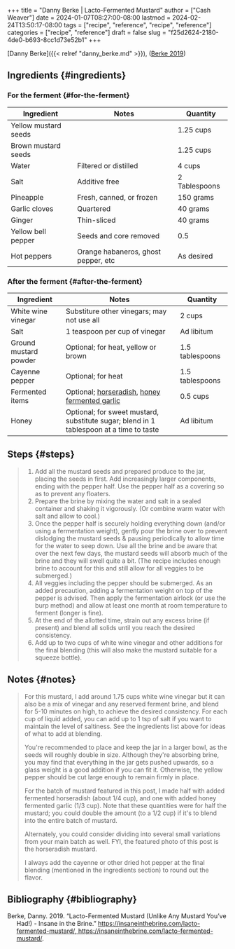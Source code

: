 +++
title = "Danny Berke | Lacto-Fermented Mustard"
author = ["Cash Weaver"]
date = 2024-01-07T08:27:00-08:00
lastmod = 2024-02-24T13:50:17-08:00
tags = ["recipe", "reference", "recipe", "reference"]
categories = ["recipe", "reference"]
draft = false
slug = "f25d2624-2180-4de0-b693-8cc1d73e52b1"
+++

[Danny Berke]({{< relref "danny_berke.md" >}}), (<a href="#citeproc_bib_item_1">Berke 2019</a>)


## Ingredients {#ingredients}


### For the ferment {#for-the-ferment}

<div class="ingredients">

| Ingredient           | Notes                               | Quantity      |
|----------------------|-------------------------------------|---------------|
| Yellow mustard seeds |                                     | 1.25 cups     |
| Brown mustard seeds  |                                     | 1.25 cups     |
| Water                | Filtered or distilled               | 4 cups        |
| Salt                 | Additive free                       | 2 Tablespoons |
| Pineapple            | Fresh, canned, or frozen            | 150 grams     |
| Garlic cloves        | Quartered                           | 40 grams      |
| Ginger               | Thin-sliced                         | 40 grams      |
| Yellow bell pepper   | Seeds and core removed              | 0.5           |
| Hot peppers          | Orange habaneros, ghost pepper, etc | As desired    |

</div>


### After the ferment {#after-the-ferment}

<div class="ingredients">

| Ingredient            | Notes                                                                                                                                                | Quantity        |
|-----------------------|------------------------------------------------------------------------------------------------------------------------------------------------------|-----------------|
| White wine vinegar    | Substiture other vinegars; may not use all                                                                                                           | 2 cups          |
| Salt                  | 1 teaspoon per cup of vinegar                                                                                                                        | Ad libitum      |
| Ground mustard powder | Optional; for heat, yellow or brown                                                                                                                  | 1.5 tablespoons |
| Cayenne pepper        | Optional; for heat                                                                                                                                   | 1.5 tablespoons |
| Fermented items       | Optional; [horseradish](https://insaneinthebrine.com/fermented-horseradish/), [honey fermented garlic](https://insaneinthebrine.com/honey-ferments/) | 0.5 cups        |
| Honey                 | Optional; for sweet mustard, substitute sugar; blend in 1 tablespoon at a time to taste                                                              | Ad libitum      |

</div>


## Steps {#steps}

> 1.  Add all the mustard seeds and prepared produce to the jar, placing the seeds in first. Add increasingly larger components, ending with the pepper half. Use the pepper half as a covering so as to prevent any floaters.
> 2.  Prepare the brine by mixing the water and salt in a sealed container and shaking it vigorously. (Or combine warm water with salt and allow to cool.)
> 3.  Once the pepper half is securely holding everything down (and/or using a fermentation weight), gently pour the brine over to prevent dislodging the mustard seeds &amp; pausing periodically to allow time for the water to seep down. Use all the brine and be aware that over the next few days, the mustard seeds will absorb much of the brine and they will swell quite a bit. (The recipe includes enough brine to account for this and still allow for all veggies to be submerged.)
> 4.  All veggies including the pepper should be submerged. As an added precaution, adding a fermentation weight on top of the pepper is advised. Then apply the fermentation airlock (or use the burp method) and allow at least one month at room temperature to ferment (longer is fine).
> 5.  At the end of the allotted time, strain out any excess brine (if present) and blend all solids until you reach the desired consistency.
> 6.  Add up to two cups of white wine vinegar and other additions for the final blending (this will also make the mustard suitable for a squeeze bottle).


## Notes {#notes}

> For this mustard, I add around 1.75 cups white wine vinegar but it can also be a mix of vinegar and any reserved ferment brine, and blend for 5-10 minutes on high, to achieve the desired consistency. For each cup of liquid added, you can add up to 1 tsp of salt if you want to maintain the level of saltiness. See the ingredients list above for ideas of what to add at blending.
>
> You're recommended to place and keep the jar in a larger bowl, as the seeds will roughly double in size. Although they're absorbing brine, you may find that everything in the jar gets pushed upwards, so a glass weight is a good addition if you can fit it. Otherwise, the yellow pepper should be cut large enough to remain firmly in place.
>
> For the batch of mustard featured in this post, I made half with added fermented horseradish (about 1/4 cup), and one with added honey fermented garlic (1/3 cup). Note that these quantities were for half the mustard; you could double the amount (to a 1/2 cup) if it's to blend into the entire batch of mustard.
>
> Alternately, you could consider dividing into several small variations from your main batch as well. FYI, the featured photo of this post is the horseradish mustard.
>
> I always add the cayenne or other dried hot pepper at the final blending (mentioned in the ingredients section) to round out the flavor.


## Bibliography {#bibliography}

<style>.csl-entry{text-indent: -1.5em; margin-left: 1.5em;}</style><div class="csl-bib-body">
  <div class="csl-entry"><a id="citeproc_bib_item_1"></a>Berke, Danny. 2019. “Lacto-Fermented Mustard (Unlike Any Mustard You’ve Had!) - Insane in the Brine.” <a href="https://insaneinthebrine.com/lacto-fermented-mustard/, https://insaneinthebrine.com/lacto-fermented-mustard/">https://insaneinthebrine.com/lacto-fermented-mustard/, https://insaneinthebrine.com/lacto-fermented-mustard/</a>.</div>
</div>
